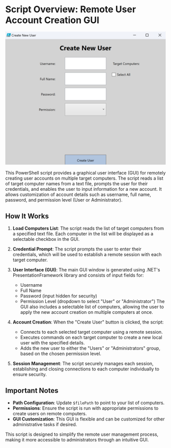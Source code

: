 # Script Overview: Remote User Account Creation GUI

![Create User GUI](./images/RemoteUserAccountCreatorGUI.png)

This PowerShell script provides a graphical user interface (GUI) for remotely creating user accounts on multiple target computers. The script reads a list of target computer names from a text file, prompts the user for their credentials, and enables the user to input information for a new account. It allows customization of account details such as username, full name, password, and permission level (User or Administrator).

## How It Works

1. **Load Computers List**: 
   The script reads the list of target computers from a specified text file. Each computer in the list will be displayed as a selectable checkbox in the GUI.

2. **Credential Prompt**:
   The script prompts the user to enter their credentials, which will be used to establish a remote session with each target computer.

3. **User Interface (GUI)**:
   The main GUI window is generated using .NET's PresentationFramework library and consists of input fields for:
   - Username
   - Full Name
   - Password (input hidden for security)
   - Permission Level (dropdown to select "User" or "Administrator")
   The GUI also includes a selectable list of computers, allowing the user to apply the new account creation on multiple computers at once.

4. **Account Creation**:
   When the "Create User" button is clicked, the script:
   - Connects to each selected target computer using a remote session.
   - Executes commands on each target computer to create a new local user with the specified details.
   - Adds the new user to either the "Users" or "Administrators" group, based on the chosen permission level.

5. **Session Management**:
   The script securely manages each session, establishing and closing connections to each computer individually to ensure security.

## Important Notes
- **Path Configuration**: Update `$filePath` to point to your list of computers.
- **Permissions**: Ensure the script is run with appropriate permissions to create users on remote computers.
- **GUI Customization**: This GUI is flexible and can be customized for other administrative tasks if desired.

This script is designed to simplify the remote user management process, making it more accessible to administrators through an intuitive GUI.
